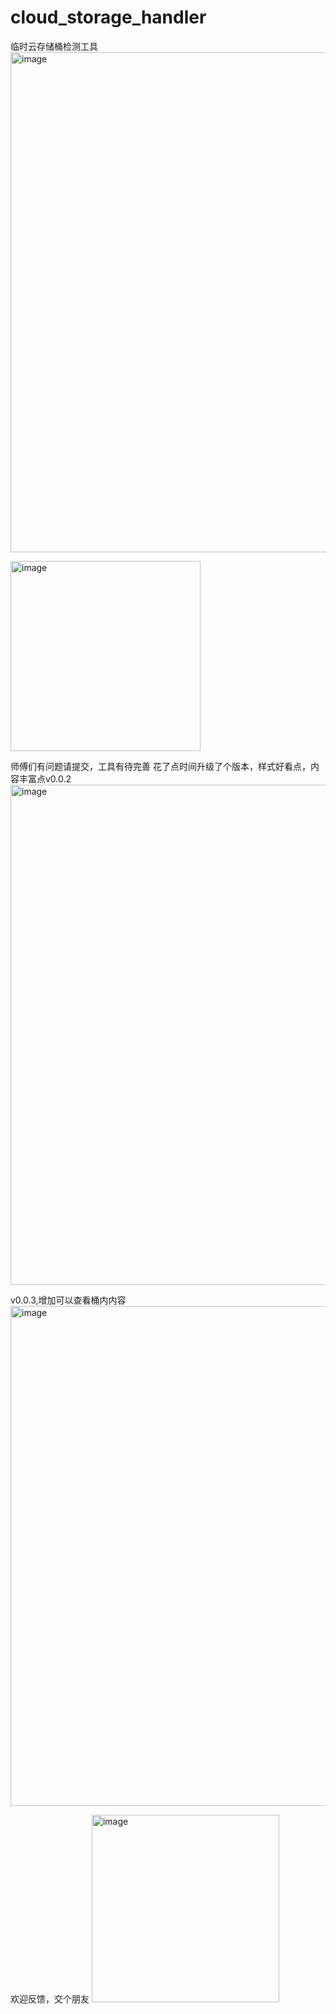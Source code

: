 # cloud_storage_handler
临时云存储桶检测工具
<img width="800" alt="image" src="https://github.com/user-attachments/assets/03f741eb-7cf4-4af8-9488-09084241be64">

<img width="304" alt="image" src="https://github.com/user-attachments/assets/6e045053-7891-4c54-b1c5-85a8b4e022cd">

师傅们有问题请提交，工具有待完善
花了点时间升级了个版本，样式好看点，内容丰富点v0.0.2
<img width="800" alt="image" src="https://github.com/user-attachments/assets/1cd9ba39-fb04-4a60-b109-f90ada170048" />

v0.0.3,增加可以查看桶内内容
<img width="800" alt="image" src="https://github.com/user-attachments/assets/2c69c15b-2a61-4cd3-9238-0bd588547c36" />

欢迎反馈，交个朋友
<img width="300" alt="image" src="https://github.com/user-attachments/assets/025c8797-c680-4151-a1d0-f61ec94bb853">
